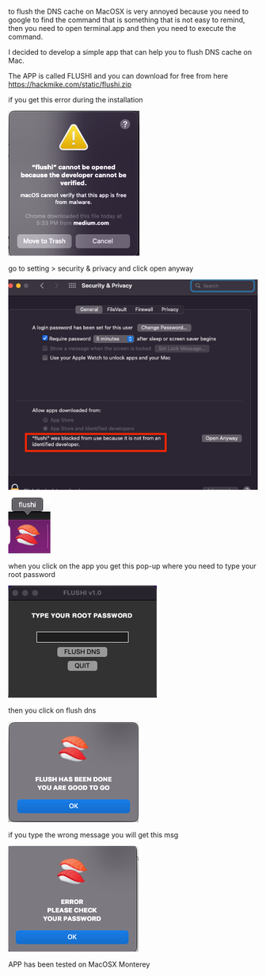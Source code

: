 to flush the DNS cache on MacOSX is very annoyed because you need to google to find the command that is something that is not easy to remind, then you need to open terminal.app and then you need to execute the command.

I decided to develop a simple app that can help you to flush DNS cache on Mac.

The APP is called FLUSHI and you can download for free from here https://hackmike.com/static/flushi.zip

if you get this error during the installation

<img src="images/1_Lx0uR6AyREZBjjHPgQuCqg.png"/>

go to setting > security & privacy and click open anyway

<img src="images/1_wrjiShm-WcSKLSIVNV0R3Q.png"/>
          
<img src="images/1_3fD_ag4nt2zd4cR1bqzsLw.png"/>

when you click on the app you get this pop-up where you need to type your root password
          
<img src="images/1_y8uhGjQwgCwoW6UP3IK1ug.png"/>

then you click on flush dns

<img src="images/1_U-K0umg4EgXmfqGN887Tpw.png"/>

if you type the wrong message you will get this msg
          
<img src="images/1_l1tnOpG4xX9fJdBZeut0cQ.png"/>

APP has been tested on MacOSX Monterey


